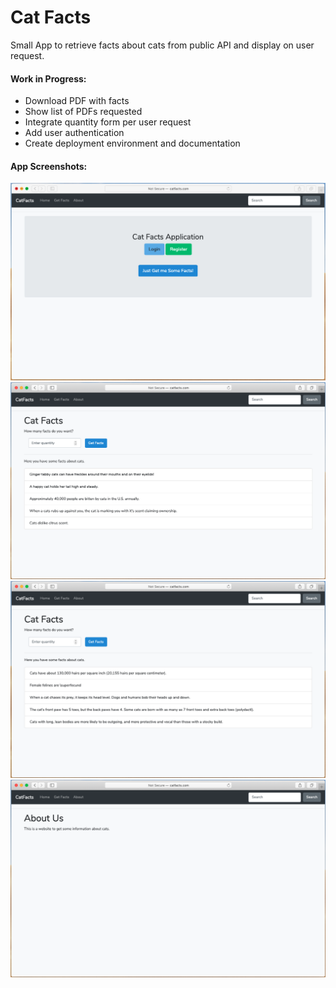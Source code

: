 # Cat Facts


Small App to retrieve facts about cats from public API and display on user request.


#### Work in Progress:
- Download PDF with facts
- Show list of PDFs requested
- Integrate quantity form per user request
- Add user authentication
- Create deployment environment and documentation


#### App Screenshots:

![Screenshot01](public/img/Screenshot01.png)
![Screenshot02](public/img/Screenshot02.png)
![Screenshot03](public/img/Screenshot03.png)
![Screenshot04](public/img/Screenshot04.png)